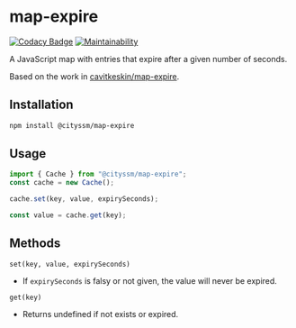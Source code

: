 # map-expire

[![Codacy Badge](https://api.codacy.com/project/badge/Grade/cf6937317a1544c08dcddbf7e5a1a944)](https://app.codacy.com/gh/cityssm/map-expire?utm_source=github.com&utm_medium=referral&utm_content=cityssm/map-expire&utm_campaign=Badge_Grade_Dashboard)
[![Maintainability](https://api.codeclimate.com/v1/badges/cbc3e8116e8049ceb7b0/maintainability)](https://codeclimate.com/github/cityssm/map-expire/maintainability)

A JavaScript map with entries that expire after a given number of seconds.

Based on the work in
[cavitkeskin/map-expire](https://github.com/cavitkeskin/map-expire).

## Installation

```bash
npm install @cityssm/map-expire
```

## Usage

```javascript
import { Cache } from "@cityssm/map-expire";
const cache = new Cache();

cache.set(key, value, expirySeconds);

const value = cache.get(key);
```

## Methods

`set(key, value, expirySeconds)`

-   If `expirySeconds` is falsy or not given, the value will never be expired.

`get(key)`

-   Returns undefined if not exists or expired.
